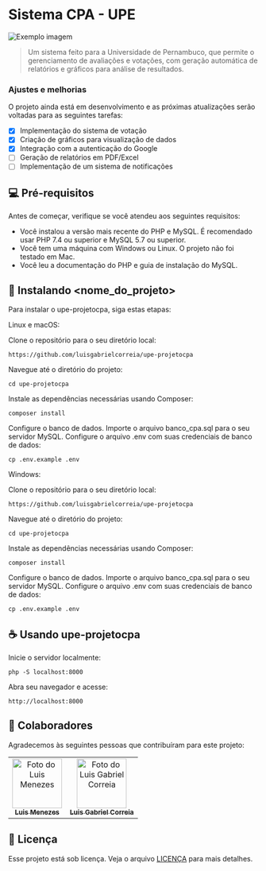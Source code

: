 # Sistema CPA - UPE

<img src="https://imgur.com/a/qTGTBdx" alt="Exemplo imagem">

> Um sistema feito para a Universidade de Pernambuco, que permite o gerenciamento de avaliações e votações, com geração automática de relatórios e gráficos para análise de resultados.

### Ajustes e melhorias

O projeto ainda está em desenvolvimento e as próximas atualizações serão voltadas para as seguintes tarefas:

- [x] Implementação do sistema de votação
- [x] Criação de gráficos para visualização de dados
- [x] Integração com a autenticação do Google
- [ ] Geração de relatórios em PDF/Excel
- [ ] Implementação de um sistema de notificações

## 💻 Pré-requisitos

Antes de começar, verifique se você atendeu aos seguintes requisitos:

- Você instalou a versão mais recente do PHP e MySQL. É recomendado usar PHP 7.4 ou superior e MySQL 5.7 ou superior.
- Você tem uma máquina com Windows ou Linux. O projeto não foi testado em Mac.
- Você leu a documentação do PHP e guia de instalação do MySQL.

## 🚀 Instalando <nome_do_projeto>

Para instalar o upe-projetocpa, siga estas etapas:

Linux e macOS:

Clone o repositório para o seu diretório local:
```
https://github.com/luisgabrielcorreia/upe-projetocpa
```

Navegue até o diretório do projeto:
```
cd upe-projetocpa
```

Instale as dependências necessárias usando Composer:
```
composer install
```

Configure o banco de dados. Importe o arquivo banco_cpa.sql para o seu servidor MySQL.
Configure o arquivo .env com suas credenciais de banco de dados:
```
cp .env.example .env
```

Windows:

Clone o repositório para o seu diretório local:
```
https://github.com/luisgabrielcorreia/upe-projetocpa
```

Navegue até o diretório do projeto:
```
cd upe-projetocpa
```

Instale as dependências necessárias usando Composer:
```
composer install
```

Configure o banco de dados. Importe o arquivo banco_cpa.sql para o seu servidor MySQL.
Configure o arquivo .env com suas credenciais de banco de dados:
```
cp .env.example .env
```

## ☕ Usando upe-projetocpa

Inicie o servidor localmente:

```
php -S localhost:8000
```

Abra seu navegador e acesse:

```
http://localhost:8000
```

## 🤝 Colaboradores

Agradecemos às seguintes pessoas que contribuíram para este projeto:

<table>
  <tr>
    <td align="center">
      <a href="#" title="#">
        <img src="https://www.ecomp.poli.br/wp-content/uploads/2016/07/LuizNova.png" width="100px;" alt="Foto do Luis Menezes"/><br>
        <sub>
          <b>Luis Menezes</b>
        </sub>
      </a>
    </td>
    <td align="center">
      <a href="#" title="#">
        <img src="https://th.bing.com/th/id/OIP._Y-9-Pw-8JxeSFYy3baznAHaFj?rs=1&pid=ImgDetMain" width="100px;" alt="Foto do Luis Gabriel Correia"/><br>
        <sub>
          <b>Luis Gabriel Correia</b>
        </sub>
      </a>
    </td>
  </tr>
</table>

## 📝 Licença

Esse projeto está sob licença. Veja o arquivo [LICENÇA](LICENSE.md) para mais detalhes.
